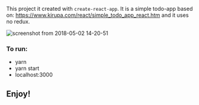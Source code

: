 This project it created with `create-react-app`. 
It is a simple todo-app based on: https://www.kirupa.com/react/simple_todo_app_react.htm and it uses no redux.

![screenshot from 2018-05-02 14-20-51](https://user-images.githubusercontent.com/13462129/39505475-e282c56e-4e15-11e8-9a18-4470bcc628bb.png)

### To run:

* yarn 
* yarn start
* localhost:3000

## Enjoy!

